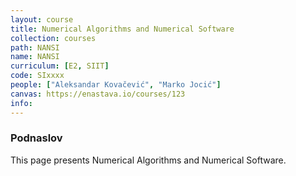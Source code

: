 ```yaml
---
layout: course
title: Numerical Algorithms and Numerical Software
collection: courses
path: NANSI
name: NANSI
curriculum: [E2, SIIT]
code: SIxxxx
people: ["Aleksandar Kovačević", "Marko Jocić"]
canvas: https://enastava.io/courses/123
info:
---
```



### Podnaslov

This page presents Numerical Algorithms and Numerical Software.
